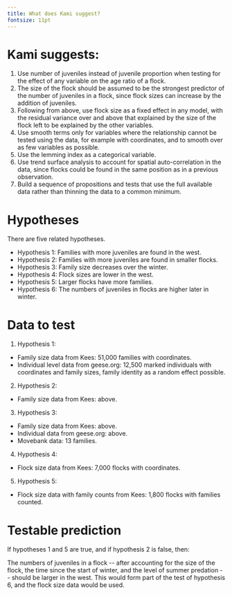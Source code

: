 ```yaml
---
title: What does Kami suggest?
fontsize: 11pt
---
```

# Kami suggests:

1. Use number of juveniles instead of juvenile proportion when testing for the effect of any variable on the age ratio of a flock.
2. The size of the flock should be assumed to be the strongest predictor of the number of juveniles in a flock, since flock sizes can increase by the addition of juveniles.
3. Following from above, use flock size as a fixed effect in any model, with the residual variance over and above that explained by the size of the flock left to be explained by the other variables.
4. Use smooth terms only for variables where the relationship cannot be tested using the data, for example with coordinates, and to smooth over as few variables as possible.
5. Use the lemming index as a categorical variable.
6. Use trend surface analysis to account for spatial auto-correlation in the data, since flocks could be found in the same position as in a previous observation.
7. Build a sequence of propositions and tests that use the full available data rather than thinning the data to a common minimum.

# Hypotheses

There are five related hypotheses.

- Hypothesis 1: Families with more juveniles are found in the west.
- Hypothesis 2: Families with more juveniles are found in smaller flocks.
- Hypothesis 3: Family size decreases over the winter.
- Hypothesis 4: Flock sizes are lower in the west.
- Hypothesis 5: Larger flocks have more families.
- Hypothesis 6: The numbers of juveniles in flocks are higher later in winter.

# Data to test

1. Hypothesis 1:
  * Family size data from Kees: 51,000 families with coordinates.
  * Individual level data from geese.org: 12,500 marked individuals with coordinates and family sizes, family identity as a random effect possible.
2. Hypothesis 2:
  * Family size data from Kees: above.
3. Hypothesis 3:
  * Family size data from Kees: above.
  * Individual data from geese.org: above.
  * Movebank data: 13 families.
4. Hypothesis 4:
  * Flock size data from Kees: 7,000 flocks with coordinates.
5. Hypothesis 5:
  * Flock size data with family counts from Kees: 1,800 flocks with families counted.

# Testable prediction

If hypotheses 1 and 5 are true, and if hypothesis 2 is false, then:

The numbers of juveniles in a flock -- after accounting for the size of the flock, the time since the start of winter, and the level of summer predation -- should be larger in the west. This would form part of the test of hypothesis 6, and the flock size data would be used.

